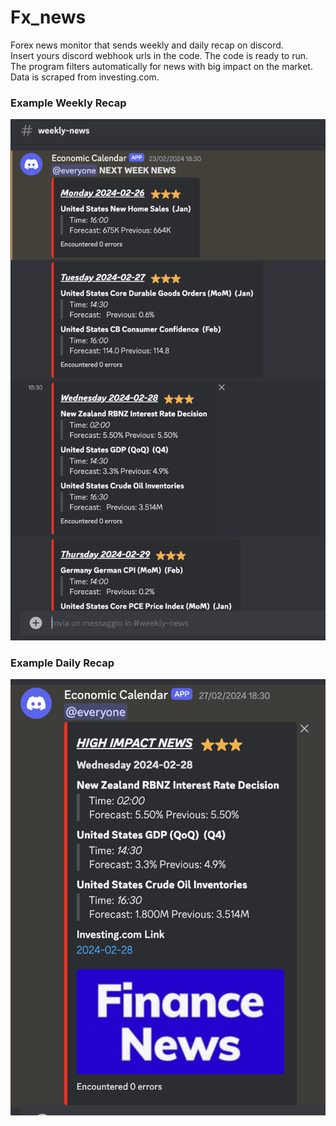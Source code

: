 # Fx_news
Forex news monitor that sends weekly and daily recap on discord.  
Insert yours discord webhook urls in the code. The code is ready to run.  
The program filters automatically for news with big impact on the market.  
Data is scraped from investing.com.


### Example Weekly Recap
![alt text](https://github.com/washednico/Fx_news/blob/main/img/Example_weekly.png?raw=true)
### Example Daily Recap
![alt text](https://github.com/washednico/Fx_news/blob/main/img/Example.png?raw=true)


